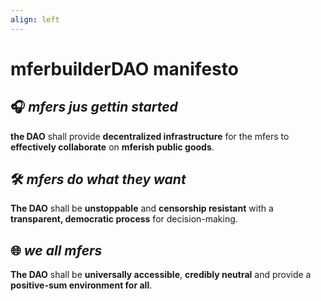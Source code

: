 ```yaml
---
align: left
---
```


# mferbuilderDAO manifesto

## 🎧 _mfers jus gettin started_

**the DAO** shall provide **decentralized infrastructure** for the mfers to **effectively collaborate** on **mferish public goods**.

## 🛠️ _mfers do what they want_

**The DAO** shall be **unstoppable** and **censorship resistant** with a **transparent, democratic process** for decision-making.

## 🌐 _we all mfers_

**The DAO** shall be **universally accessible**, **credibly neutral** and provide a **positive-sum environment for all**.
